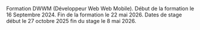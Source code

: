 Formation DWWM (Développeur Web Web Mobile).
Début de la formation le 16 Septembre 2024.
Fin de la formation le 22 mai 2026.
Dates de stage début le 27 octobre 2025 fin du stage le 8 mai 2026.
